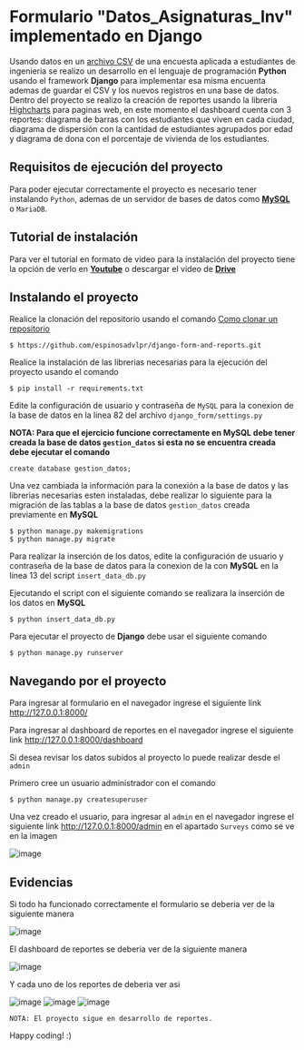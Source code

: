 # Formulario **"Datos_Asignaturas_Inv"** implementado en Django

Usando datos en un [archivo CSV](https://espinosadvlpr.github.io/Datos_Asignaturas_Inv_U.csv) de una encuesta aplicada a estudiantes de ingenieria se realizo un desarrollo en el lenguaje de programación **Python** usando el framework **Django** para implementar esa misma encuenta ademas de guardar el CSV y los nuevos registros en una base de datos. Dentro del proyecto se realizo la creación de reportes usando la libreria [Highcharts](https://www.highcharts.com/) para paginas web, en este momento el dashboard cuenta con 3 reportes: diagrama de barras con los estudiantes que viven en cada ciudad, diagrama de dispersión con la cantidad de estudiantes agrupados por edad y diagrama de dona con el porcentaje de vivienda de los estudiantes.

## Requisitos de ejecución del proyecto

Para poder ejecutar correctamente el proyecto es necesario tener instalando `Python`, ademas de un servidor de bases de datos como **[MySQL](https://dev.mysql.com/downloads/workbench/)** o `MariaDB`.

## Tutorial de instalación

Para ver el tutorial en formato de video para la instalación del proyecto tiene la opción de verlo en **[Youtube](https://youtu.be/jcvU0Xyj5KU)** o descargar el video de **[Drive](https://drive.google.com/file/d/19PnkjZtcQsaln4dAs39KFPBuwGreVDE0/view?usp=sharing)**


## Instalando el proyecto

Realice la clonación del repositorio usando el comando [Como clonar un repositorio](https://docs.github.com/es/repositories/creating-and-managing-repositories/cloning-a-repository)

```
$ https://github.com/espinosadvlpr/django-form-and-reports.git
```

Realice la instalación de las librerias necesarias para la ejecución del proyecto usando el comando

```
$ pip install -r requirements.txt
```

Edite la configuración de usuario y contraseña de `MySQL` para la conexion de la base de datos en la linea 82 del archivo `django_form/settings.py`


**NOTA: Para que el ejercicio funcione correctamente en MySQL debe tener creada la base de datos `gestion_datos` si esta no se encuentra creada debe ejecutar el comando**

```
create database gestion_datos;
```

Una vez cambiada la información para la conexión a la base de datos y las librerias necesarias esten instaladas, debe realizar lo siguiente para la migración de las tablas a la base de datos `gestion_datos` creada previamente en **MySQL**

```
$ python manage.py makemigrations
$ python manage.py migrate
```

Para realizar la inserción de los datos, edite la configuración de usuario y contraseña de la base de datos para la conexion de la con **MySQL** en la linea 13 del script `insert_data_db.py`

Ejecutando el script con el siguiente comando se realizara la inserción de los datos en **MySQL**

```
$ python insert_data_db.py
```

Para ejecutar el proyecto de **Django** debe usar el siguiente comando

```
$ python manage.py runserver
```

## Navegando por el proyecto

Para ingresar al formulario en el navegador ingrese el siguiente link <http://127.0.0.1:8000/>

Para ingresar al dashboard de reportes en el navegador ingrese el siguiente link <http://127.0.0.1:8000/dashboard>

Si desea revisar los datos subidos al proyecto lo puede realizar desde el `admin`

Primero cree un usuario administrador con el comando

```
$ python manage.py createsuperuser
```

Una vez creado el usuario, para ingresar al `admin` en el navegador ingrese el siguiente link <http://127.0.0.1:8000/admin> en el apartado `Surveys` como se ve en la imagen

![image](https://user-images.githubusercontent.com/38819699/184517885-8309db88-6c2c-44ee-8bd5-b9cf156ddaab.png)

## Evidencias

Si todo ha funcionado correctamente el formulario se deberia ver de la siguiente manera

![image](https://user-images.githubusercontent.com/38819699/184517903-de107c6a-8b0b-415e-8989-1e8259a4ca89.png)

El dashboard de reportes se deberia ver de la siguiente manera

![image](https://user-images.githubusercontent.com/38819699/184517914-f844f4ae-669f-4f3c-ad2c-f978b7f3f311.png)

Y cada uno de los reportes de deberia ver asi

![image](https://user-images.githubusercontent.com/38819699/184517917-17fb2960-3462-4e58-98d9-c61e3ca38bfd.png)
![image](https://user-images.githubusercontent.com/38819699/184517920-868c5ce9-e75f-4279-9915-ae92e652e1cf.png)
![image](https://user-images.githubusercontent.com/38819699/184517923-67a08b04-bcab-4180-be52-4704cc13d34a.png)

`
NOTA: El proyecto sigue en desarrollo de reportes.
`

Happy coding! :)
